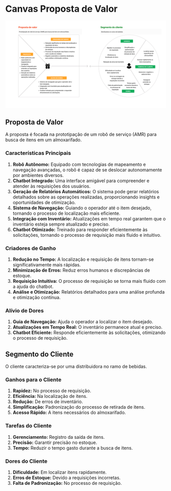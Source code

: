 # Canvas Proposta de Valor

![Canvas Proposta de Valor](../../../assets/canvas_proposta_valor.jpg)

## **Proposta de Valor**
A proposta é focada na prototipação de um robô de serviço (AMR) para busca de itens em um almoxarifado.

### **Características Principais**

1. **Robô Autônomo:** Equipado com tecnologias de mapeamento e navegação avançadas, o robô é capaz de se deslocar autonomamente por ambientes diversos.
2. **Chatbot Integrado:** Uma interface amigável para compreender e atender às requisições dos usuários.
3. **Geração de Relatórios Automáticos:** O sistema pode gerar relatórios detalhados sobre as operações realizadas, proporcionando insights e oportunidades de otimização.
4. **Sistema de Navegação:** Guiando o operador até o item desejado, tornando o processo de localização mais eficiente.
5. **Integração com Inventário:** Atualizações em tempo real garantem que o inventário esteja sempre atualizado e preciso.
6. **Chatbot Otimizado:** Treinado para responder eficientemente às solicitações, tornando o processo de requisição mais fluido e intuitivo.

### **Criadores de Ganho**

1. **Redução no Tempo:** A localização e requisição de itens tornam-se significativamente mais rápidas.
2. **Minimização de Erros:** Reduz erros humanos e discrepâncias de estoque.
3. **Requisição Intuitiva:** O processo de requisição se torna mais fluido com a ajuda do chatbot.
4. **Análise e Otimização:** Relatórios detalhados para uma análise profunda e otimização contínua.

### **Alívio de Dores**

1. **Guia de Navegação:** Ajuda o operador a localizar o item desejado.
2. **Atualizações em Tempo Real:** O inventário permanece atual e preciso.
3. **Chatbot Eficiente:** Responde eficientemente às solicitações, otimizando o processo de requisição.

## **Segmento do Cliente**
O cliente caracteriza-se por uma distribuidora no ramo de bebidas.

### **Ganhos para o Cliente**

1. **Rapidez:** No processo de requisição.
2. **Eficiência:** Na localização de itens.
3. **Redução:** De erros de inventário.
4. **Simplificação:** Padronização do processo de retirada de itens.
5. **Acesso Rápido:** A itens necessários do almoxarifado.
   
### **Tarefas do Cliente**

1. **Gerenciamento:** Registro da saída de itens.
2. **Precisão:** Garantir precisão no estoque.
3. **Tempo:** Reduzir o tempo gasto durante a busca de itens.

### **Dores do Cliente**

1. **Dificuldade:** Em localizar itens rapidamente.
2. **Erros de Estoque:** Devido a requisições incorretas.
3. **Falta de Padronização:** No processo de requisição.